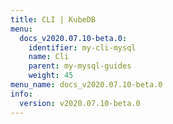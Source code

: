 ```yaml
---
title: CLI | KubeDB
menu:
  docs_v2020.07.10-beta.0:
    identifier: my-cli-mysql
    name: Cli
    parent: my-mysql-guides
    weight: 45
menu_name: docs_v2020.07.10-beta.0
info:
  version: v2020.07.10-beta.0
---
```


